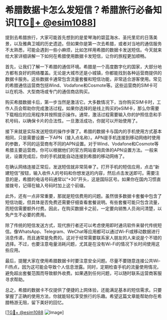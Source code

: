 # 希腊数据卡怎么发短信？希腊旅行必备知识[[TG💪+ @esim1088](https://t.me/s/esim1088)]

提到去希腊旅行，大家可能首先想到的是爱琴海的碧蓝海水、圣托里尼的日落美景，以及雅典卫城的历史遗迹。但如果你是第一次去希腊，或者对当地的通信服务不太熟悉，可能会遇到一些小麻烦，比如怎样用希腊的数据卡发送短信。今天就来给大家详细讲解一下如何在希腊使用数据卡发短信，让你的旅程更加顺畅。

首先，让我们了解一下希腊的通信环境。希腊是一个高度数字化的国家，大部分地方都有良好的网络覆盖。无论是大城市还是小城镇，你都能找到各种运营商提供的数据卡服务。这些数据卡通常包含流量套餐和短信功能，非常适合游客使用。常见的希腊通信运营商包括Wind、Vodafone和Cosmote等。这些运营商的SIM卡可以在机场、大型商场或专门的通信商店购买。

购买希腊数据卡后，第一步当然是激活它。大多数情况下，当你购买SIM卡时，工作人员会帮助你完成激活过程。如果你选择的是线上购买的eSIM卡，那么你需要下载相应的应用程序并按照提示操作。通常，激活过程需要输入你的护照信息和手机号码，以确保卡片的合法性。一旦激活成功，你就可以开始使用了。

接下来就是实际发送短信的操作步骤了。希腊的数据卡与国内的手机使用方式基本相同，只是需要设置一下APN（接入点名称）。APN是手机连接到移动网络时使用的参数，不同的运营商有不同的APN设置。对于Wind、Vodafone和Cosmote等希腊主要运营商，你可以根据他们的官方网站查询具体的APN设置方法。一般来说，设置完成后，你的手机就能自动连接到希腊的移动网络了。

在确认网络连接正常后，发送短信就非常简单了。打开手机的短信应用，点击“新建短信”按钮，输入收件人的号码和你想发送的内容，然后点击发送即可。需要注意的是，希腊的电话号码通常以“+30”开头，这是国际区号。如果你在国内习惯直接拨号，记得在输入号码时加上这个前缀。

此外，还有一点非常重要，那就是短信费用的问题。虽然很多数据卡套餐中包含了短信功能，但具体是否免费还需要仔细查看套餐说明。有些套餐可能只包含流量，而短信需要额外付费。因此，在购买数据卡之前，一定要向销售人员询问清楚，以免产生不必要的费用。

除了传统的短信发送方式，现代旅行者还可以考虑使用即时通讯软件来替代传统短信。像WhatsApp、Telegram、WeChat等应用都可以通过Wi-Fi或移动数据进行消息传递，而且通常是免费的。这对于经常需要联系家人朋友的人来说是个不错的选择。不过，也要注意电量消耗问题，尤其是在没有Wi-Fi的情况下长时间使用这些应用。

最后，提醒大家在使用希腊数据卡时要注意安全问题。尽量不要随意连接公共Wi-Fi热点，因为这可能会导致个人信息泄露。同时，定期检查手机的流量使用情况，避免超出套餐范围而导致额外收费。如果遇到任何问题，可以随时联系运营商客服寻求帮助。

总之，希腊的数据卡不仅提供了便捷的上网体验，还能满足基本的短信需求。只要掌握了正确的使用方法，你就能轻松享受旅行的乐趣。希望这篇文章能帮助你在希腊畅游无阻，留下美好的回忆。

[[TG💪+ @esim1088](https://t.me/s/esim1088) ![Image](https://i.postimg.cc/4NQfJmqS/Snipaste-2025-05-13-00-14-12.png)]